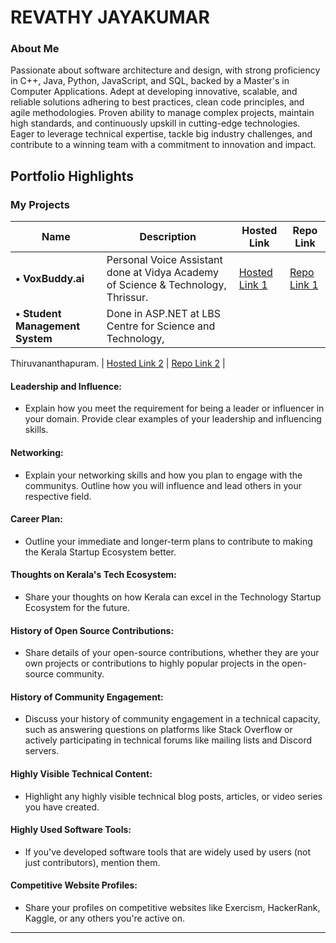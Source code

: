 # REVATHY JAYAKUMAR

### About Me

Passionate about software architecture and design, with strong proficiency in C++, Java, Python, JavaScript, and SQL, backed by a Master's in Computer Applications. Adept at developing innovative, scalable, and reliable solutions adhering to best practices, clean code principles, and agile methodologies. Proven ability to manage complex projects, maintain high standards, and continuously upskill in cutting-edge technologies. Eager to leverage technical expertise, tackle big industry challenges, and contribute to a winning team with a commitment to innovation and impact.


## Portfolio Highlights

### My Projects

| Name                | Description                                                               | Hosted Link                              | Repo Link                                                      |
|---------------------|---------------------------------------------------------------------------|------------------------------------------|----------------------------------------------------------------|
| **•	VoxBuddy.ai**  | Personal Voice Assistant done at Vidya Academy of Science & Technology, Thrissur.                                              | [Hosted Link 1](https://example.com)    | [Repo Link 1](https://github.com/username/project1)             |
| **•	Student Management System**  | Done in ASP.NET at LBS Centre for Science and Technology,
Thiruvananthapuram.
                                              | [Hosted Link 2](https://example.com)    | [Repo Link 2](https://github.com/username/project2)             |

#### Leadership and Influence:

- Explain how you meet the requirement for being a leader or influencer in your domain. Provide clear examples of your leadership and influencing skills.

#### Networking:

- Explain your networking skills and how you plan to engage with the communitys. Outline how you will influence and lead others in your respective field.

#### Career Plan:

- Outline your immediate and longer-term plans to contribute to making the Kerala Startup Ecosystem better.

#### Thoughts on Kerala's Tech Ecosystem:

- Share your thoughts on how Kerala can excel in the Technology Startup Ecosystem for the future.

#### History of Open Source Contributions:

- Share details of your open-source contributions, whether they are your own projects or contributions to highly popular projects in the open-source community.

#### History of Community Engagement:

-  Discuss your history of community engagement in a technical capacity, such as answering questions on platforms like Stack Overflow or actively participating in technical forums like mailing lists and Discord servers.

#### Highly Visible Technical Content:

- Highlight any highly visible technical blog posts, articles, or video series you have created.

#### Highly Used Software Tools:

- If you've developed software tools that are widely used by users (not just contributors), mention them.

#### Competitive Website Profiles:

- Share your profiles on competitive websites like Exercism, HackerRank, Kaggle, or any others you're active on.




---
